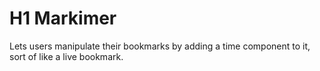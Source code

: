 # H1 Markimer
Lets users manipulate their bookmarks by adding a time component to it, sort of like a live bookmark.
